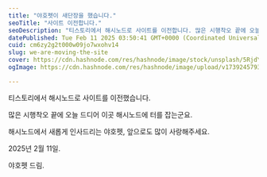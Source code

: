 ```yaml
---
title: "야호펫이 새단장을 했습니다."
seoTitle: "사이트 이전합니다."
seoDescription: "티스토리에서 해시노드로 사이트를 이전합니다. 많은 시행착오 끝에 오늘 드디어 이곳 해시노드에 터를 잡는군요."
datePublished: Tue Feb 11 2025 03:50:41 GMT+0000 (Coordinated Universal Time)
cuid: cm6zy2g2t000w09jo7wxohv14
slug: we-are-moving-the-site
cover: https://cdn.hashnode.com/res/hashnode/image/stock/unsplash/5RjdYvDRNpA/upload/cd0b30962497a17e106bfa8866d84242.jpeg
ogImage: https://cdn.hashnode.com/res/hashnode/image/upload/v1739245793659/61c8fe64-65ce-4570-85f7-ed489568c197.jpeg

---
```


티스토리에서 해시노드로 사이트를 이전했습니다.

많은 시행착오 끝에 오늘 드디어 이곳 해시노드에 터를 잡는군요.

해시노드에서 새롭게 인사드리는 야호펫, 앞으로도 많이 사랑해주세요.

2025년 2월 11일.

야호펫 드림.